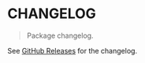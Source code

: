 # CHANGELOG

> Package changelog.

See [GitHub Releases](https://github.com/stdlib-js/napi-export/releases) for the changelog.